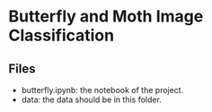 # Butterfly and Moth Image Classification

## Files
- butterfly.ipynb: the notebook of the project.
- data: the data should be in this folder.
